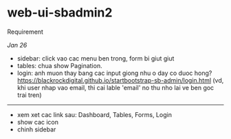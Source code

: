 # web-ui-sbadmin2
Requirement

*Jan 26*
- sidebar: click vao cac menu ben trong, form bi giut giut
- tables: chua show Pagination. 
- login: anh muon thay bang cac input giong nhu o day co duoc hong? 
https://blackrockdigital.github.io/startbootstrap-sb-admin/login.html
(vd, khi user nhap vao email, thi cai lable 'email' no thu nho lai ve ben goc trai tren)

----
- xem xet cac link sau: Dashboard, Tables, Forms, Login
- show cac icon
- chinh sidebar 
